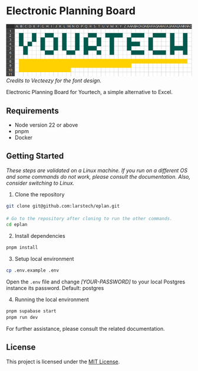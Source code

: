 # Electronic Planning Board

![Yourtech logo](public/yourtech-logo-full.png)
<i>Credits to Vecteezy for the font design.</i>

Electronic Planning Board for Yourtech, a simple alternative to Excel.

## Requirements

- Node version 22 or above
- pnpm
- Docker

## Getting Started

<i>These steps are validated on a Linux machine. If you run on a different OS and some commands do not work, please consult the documentation. Also, consider switching to Linux.</i>

1. Clone the repository

```bash
git clone git@github.com:larstech/eplan.git

# Go to the repository after cloning to run the other commands.
cd eplan
```

2. Install dependencies

```bash
pnpm install
```

3. Setup local environment

```bash
cp .env.example .env
```

Open the `.env` file and change _[YOUR-PASSWORD]_ to your local Postgres instance its password. Default: postgres

4. Running the local environment

```bash
pnpm supabase start
pnpm run dev
```

For further assistance, please consult the related documentation.

## License

This project is licensed under the [MIT License](LICENSE).
